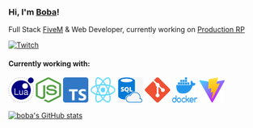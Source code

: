 ### Hi, I'm [Boba][website]!

Full Stack [FiveM][fivem] & Web Developer, currently working on [Production RP][productionrp]

[![Twitch](https://img.shields.io/twitch/status/boba_dev?label=LiveStream&style=for-the-badge)][twitch]

#### Currently working with:

<!-- <a href="https://git-scm.com/" title="Git"><img src="icons/git.png" /></a>
<a href="https://www.mysql.com/" title="MySQL"><img src="icons/mysql.png" /></a> -->

<p align="left">
    <a href="https://www.lua.org/" title="Lua"><img src="icons/lua.png" height="50" width="50" /></a>
    <a href="https://nodejs.org/" title="NodeJS"><img src="icons/nodejs.png" height="50" width="50" /></a>
    <a href="https://www.typescriptlang.org/" title="Typescript"><img src="icons/typescript.png" height="50" width="50" /></a>
    <a href="https://reactjs.org/" title="React"><img src="icons/react.png" height="50" width="50" /></a>
    <a href="https://www.mysql.com/" title="MySQL"><img src="icons/sql.png" height="50" width="50" /></a>
    <a href="https://git-scm.com/" title="Git"><img src="icons/git.png" height="50" width="50" /></a>
    <a href="https://www.docker.com/" title="Docker"><img src="icons/docker.png" height="50" width="50" /></a>
    <a href="https://vitejs.dev/" title="Vite"><img src="icons/vite.png" height="50" width="50" /></a>
</p>

[website]: https://bobatea.dev/
[twitch]: https://twitter.com/bobathedev
[productionrp]: https://www.productionrp.net/
[fivem]: https://fivem.net/

[![boba's GitHub stats](https://github-readme-stats.vercel.app/api?username=itstait&count_private=true&show_icons=true&theme=tokyonight&hide=stars,issues,prs)](https://github.com/anuraghazra/github-readme-stats)
